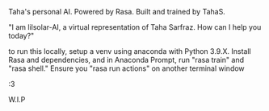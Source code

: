 Taha's personal AI. Powered by Rasa. Built and trained by TahaS.

"I am lilsolar-AI, a virtual representation of Taha Sarfraz. How can I help you today?"

to run this locally, setup a venv using anaconda with Python 3.9.X. Install Rasa and dependencies, and in Anaconda Prompt, run "rasa train" and "rasa shell." 
Ensure you "rasa run actions" on another terminal window 

:3

W.I.P


